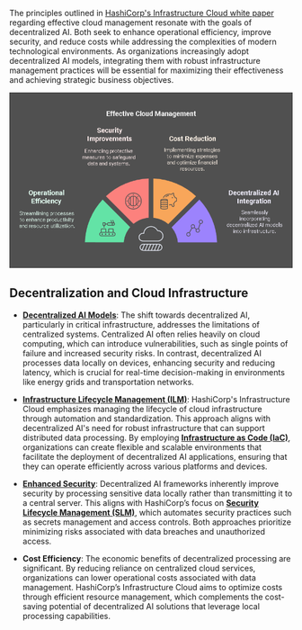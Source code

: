 The principles outlined in [HashiCorp's Infrastructure Cloud white paper](https://www.hashicorp.com/assets/1716994179-hashicorp_infrastructure_cloud_whitepaper-v1-1.pdf) regarding effective cloud management resonate with the goals of decentralized AI. Both seek to enhance operational efficiency, improve security, and reduce costs while addressing the complexities of modern technological environments. As organizations increasingly adopt decentralized AI models, integrating them with robust infrastructure management practices will be essential for maximizing their effectiveness and achieving strategic business objectives.

![Effective Cloud](/images/EFFECTIVE_CLOUD.png)

## Decentralization and Cloud Infrastructure

- **[Decentralized AI Models](/literary_products/joes_notes/DECENTRALIZED_AI.md)**: The shift towards decentralized AI, particularly in critical infrastructure, addresses the limitations of centralized systems. Centralized AI often relies heavily on cloud computing, which can introduce vulnerabilities, such as single points of failure and increased security risks. In contrast, decentralized AI processes data locally on devices, enhancing security and reducing latency, which is crucial for real-time decision-making in environments like energy grids and transportation networks.

- **[Infrastructure Lifecycle Management (ILM)](/literary_products/joes_notes/ILM.md)**: HashiCorp's Infrastructure Cloud emphasizes managing the lifecycle of cloud infrastructure through automation and standardization. This approach aligns with decentralized AI's need for robust infrastructure that can support distributed data processing. By employing **[Infrastructure as Code (IaC)](/literary_products/joes_notes/IAC.md)**, organizations can create flexible and scalable environments that facilitate the deployment of decentralized AI applications, ensuring that they can operate efficiently across various platforms and devices.

- **[Enhanced Security](/literary_products/joes_notes/SECURITY.md)**: Decentralized AI frameworks inherently improve security by processing sensitive data locally rather than transmitting it to a central server. This aligns with HashiCorp’s focus on **[Security Lifecycle Management (SLM)](/literary_products/joes_notes/SLM.md)**, which automates security practices such as secrets management and access controls. Both approaches prioritize minimizing risks associated with data breaches and unauthorized access.

- **Cost Efficiency**: The economic benefits of decentralized processing are significant. By reducing reliance on centralized cloud services, organizations can lower operational costs associated with data management. HashiCorp’s Infrastructure Cloud aims to optimize costs through efficient resource management, which complements the cost-saving potential of decentralized AI solutions that leverage local processing capabilities.